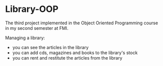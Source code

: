 # Library-OOP
 
The third project implemented in the Object Oriented Programming course in my second semester at FMI.

Managing a library: 
- you can see the articles in the library
- you can add cds, magazines and books to the library's stock
- you can rent and restitute the articles from the library
